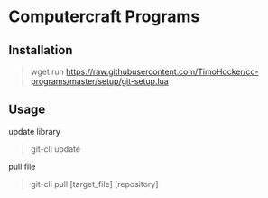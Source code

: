 # Computercraft Programs

## Installation

> wget run <https://raw.githubusercontent.com/TimoHocker/cc-programs/master/setup/git-setup.lua>

## Usage

update library

> git-cli update

pull file

> git-cli pull <file> [target_file] [repository]
